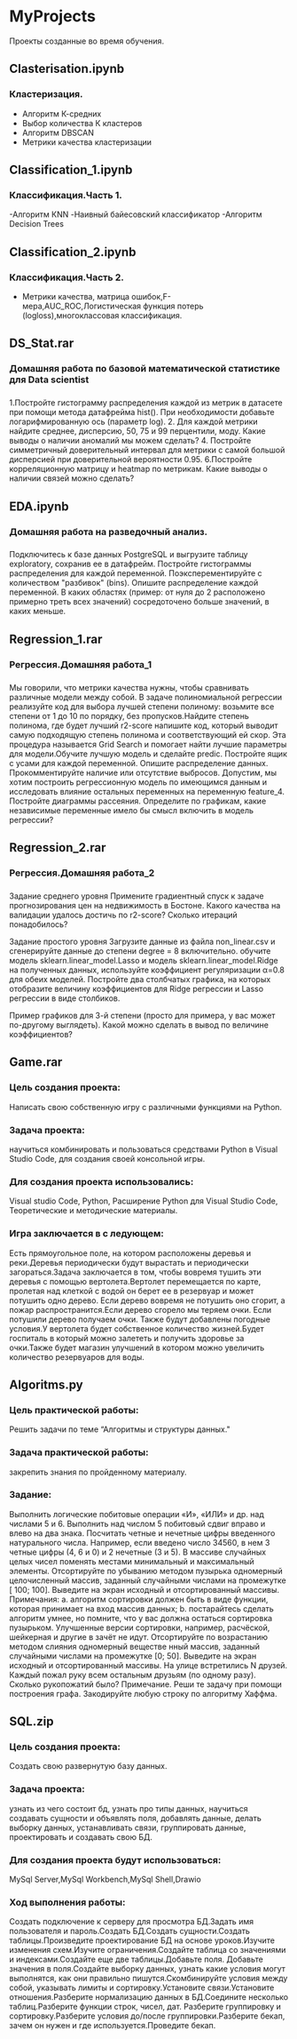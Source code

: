 # MyProjects
Проекты созданные во время обучения.

## Clasterisation.ipynb

### Кластеризация.
 - Алгоритм К-средних
 - Выбор количества К кластеров
 - Алгоритм DBSCAN
 - Метрики качества кластеризации

## Classification_1.ipynb

### Классификация.Часть 1.
-Алгоритм КNN
-Наивный байесовский классификатор
-Алгоритм Decision Trees 

## Classification_2.ipynb

### Классификация.Часть 2.
- Метрики качества, матрица ошибок,F-мера,AUC_ROC,Логистическая функция потерь (logloss),многоклассовая классификация.
 


## DS_Stat.rar
### Домашняя работа по базовой математической статистике для Data scientist

### 
1.Постройте гистограмму распределения каждой из метрик в датасете при помощи метода датафрейма hist(). При необходимости добавьте логарифмированную ось (параметр log).
2. Для каждой метрики найдите среднее, дисперсию, 50, 75 и 99 перцентили, моду. Какие выводы о наличии аномалий мы можем сделать?
4. Постройте симметричный доверительный интервал для метрики с самой большой дисперсией при доверительной вероятности 0.95. 
6.Постройте корреляционную матрицу и heatmap по метрикам. Какие выводы о наличии связей можно сделать?

## EDA.ipynb
### Домашняя работа на разведочный анализ.

### 
Подключитесь к базе данных PostgreSQL и выгрузите таблицу exploratory, сохранив ее в датафрейм. 
Постройте гистограммы распределения для каждой переменной. Поэксперементируйте с количеством "разбивок" (bins). Опишите распределение каждой переменной. В каких областях (пример: от нуля до 2 расположено примерно треть всех значений) сосредоточено больше значений, в каких меньше.

## Regression_1.rar
### Регрессия.Домашняя работа_1

### 
Мы говорили, что метрики качества нужны, чтобы сравнивать различные модели между собой. В задаче полиномиальной регрессии реализуйте код для выбора лучшей степени полиному: возьмите все степени от 1 до 10 по порядку, без пропусков.Найдите степень полинома, где будет лучший r2-score напишите код, который выводит самую подходящую степень полинома и соответствующий ей скор. Эта процедура называется Grid Search и помогает найти лучшие параметры для модели.Обучите лучшую модель и сделайте predic.
Постройте ящик с усами для каждой переменной. Опишите распределение данных. Прокомментируйте наличие или отсутствие выбросов.
Допустим, мы хотим построить регрессионную модель по имеющимся данным и исследовать влияние остальных переменных на переменную feature_4. Постройте диаграммы рассеяния. Определите по графикам, какие независимые переменные имело бы смысл включить в модель регрессии?

## Regression_2.rar
### Регрессия.Домашняя работа_2

###
Задание среднего уровня Примените градиентный спуск к задаче прогнозирования цен на недвижимость в Бостоне. 
Какого качества на валидации удалось достичь по r2-score? Сколько итераций понадобилось?

Задание простого уровня Загрузите данные из файла non_linear.csv и сгенерируйте данные до степени degree = 8 включительно. 
обучите модель sklearn.linear_model.Lasso и модель sklearn.linear_model.Ridge 
на полученных данных, используйте коэффициент регуляризации α=0.8 для обеих моделей. 
Постройте два столбчатых графика, на которых отобразите величину коэффициентов для Ridge регрессии и Lasso регрессии в виде столбиков.

Пример графиков для 3-й степени (просто для примера, у вас может по-другому выглядеть). Какой можно сделать в вывод по величине коэффициентов?

## **Game.rar** ##
### Цель создания проекта:
Написать свою собственную игру с различными функциями на Python.
### Задача проекта: 
научиться комбинировать и пользоваться средствами Python в Visual Studio Code, для создания своей консольной 
игры. 
### Для создания проекта использовались:
Visual studio Code, Python, Расширение Python для Visual Studio Code, Теоретические и методические материалы.
### Игра заключается в с ледующем:
Есть прямоугольное поле, на котором расположены деревья и реки.Деревья периодически будут вырастать и периодически загораться.Задача заключается в том, чтобы вовремя тушить эти деревья с помощью вертолета.Вертолет перемещается по карте, пролетая над клеткой с водой он берет ее в резервуар и может потушить одно дерево.
Если дерево вовремя  не потушить оно сгорит, а пожар распространится.Если дерево сгорело мы теряем очки. Если потушили дерево получаем очки.
Также будут добавлены погодные условия.У вертолета будет собственное количество жизней.Будет госпиталь в который можно залететь и получить здоровье за 
очки.Также будет магазин улучшений в котором можно увеличить количество резервуаров для воды.

## **Algoritms.py** 

### Цель практической работы: 
Решить задачи по теме “Алгоритмы и структуры данных."
### Задача практической работы: 
закрепить знания по пройденному  материалу.
### Задание:
Выполнить  логические побитовые операции «И», «ИЛИ» и др. 
над числами 5 и 6. Выполнить над числом 5 побитовый сдвиг вправо 
и влево на два знака.
Посчитать четные и нечетные цифры введенного натурального 
числа. Например, если введено число 34560, в нем 3 четные 
цифры (4, 6 и 0) и 2 нечетные (3 и 5).
 В массиве случайных целых чисел поменять местами 
минимальный и максимальный элементы.
Отсортируйте по убыванию методом пузырька одномерный 
целочисленный массив, заданный случайными числами на 
промежутке [ 100; 100]. Выведите на экран исходный и 
отсортированный массивы.
Примечания:
a. алгоритм сортировки должен быть в виде функции, которая 
принимает на вход массив данных;
b. постарайтесь сделать алгоритм умнее, но помните, что у вас 
должна остаться сортировка пузырьком. Улучшенные версии 
сортировки, например, расчёской, шейкерная и другие в зачёт не 
идут.
 Отсортируйте по возрастанию методом слияния одномерный 
веществе
нный массив, заданный случайными числами на 
промежутке [0; 50]. Выведите на экран исходный и 
отсортированный массивы.
 На улице встретились N друзей. Каждый пожал руку всем 
остальным друзьям (по одному разу). Сколько рукопожатий было?
Примечание. Реши
те задачу при помощи построения графа.
 Закодируйте любую строку по алгоритму Хаффма.

## SQL.zip

### Цель создания проекта: 
Создать свою развернутую базу данных.
### Задача проекта: 
узнать из чего состоит бд, узнать про типы данных, научиться создавать сущности и объявлять поля, добавлять данные, делать выборку данных, устанавливать связи, группировать данные, проектировать и создавать свою БД.
### Для создания проекта будут использоваться: 
MySql Server,MySql Workbench,MySql Shell,Drawio

### Ход выполнения работы:


Создать подключение к серверу для просмотра БД.Задать имя пользователя и пароль.Создать БД.Создать сущности.Создать таблицы.Произведите проектирование БД на основе уроков.Изучите изменения схем.Изучите ограничения.Создайте таблица со значениями и индексами.Создайте еще две таблицы.Добавьте поля.
Добавьте значения в поля.Создайте выборку данных, узнать какие условия могут выполнятся, как они правильно пишутся.Скомбинируйте условия между собой, указывать лимиты и сортировку.Установите связи.Установите отношения.Разберите нормализацию данных в БД.Соедините несколько таблиц.Разберите функции строк, чисел, дат.
Разберите группировку и сортировку.Разберите условия до/после группировки.Разберите бекап, зачем он нужен и где используется.Проведите бекап.


